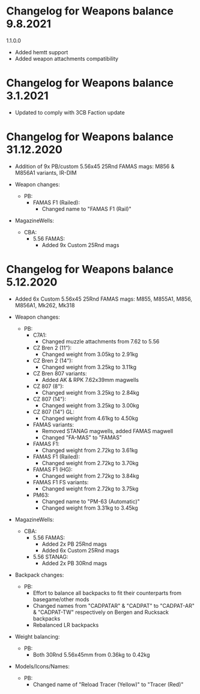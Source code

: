 # Changelog for Weapons balance 9.8.2021

1.1.0.0
- Added hemtt support
- Added weapon attachments compatibility

# Changelog for Weapons balance 3.1.2021

- Updated to comply with 3CB Faction update

# Changelog for Weapons balance 31.12.2020

- Addition of 9x PB/custom 5.56x45 25Rnd FAMAS mags: M856 & M856A1 variants, IR-DIM

- Weapon changes:
    - PB:
        - FAMAS F1 (Railed):
            - Changed name to "FAMAS F1 (Rail)"

- MagazineWells:
    - CBA:
        - 5.56 FAMAS:
            - Added 9x Custom 25Rnd mags

# Changelog for Weapons balance 5.12.2020

- Added 6x Custom 5.56x45 25Rnd FAMAS mags: M855, M855A1, M856, M856A1, Mk262, Mk318

- Weapon changes:
    - PB:
        - C7A1:
            - Changed muzzle attachments from 7.62 to 5.56
        - CZ Bren 2 (11"):
            - Changed weight from 3.05kg to 2.91kg
        - CZ Bren 2 (14"):
            - Changed weight from 3.25kg to 3.11kg
        - CZ Bren 807 variants:
            - Added AK & RPK 7.62x39mm magwells
        - CZ 807 (8"):
            - Changed weight from 3.25kg to 2.84kg
        - CZ 807 (14"):
            - Changed weight from 3.25kg to 3.00kg
        - CZ 807 (14") GL:
            - Changed weight from 4.61kg to 4.50kg
        - FAMAS variants:
            - Removed STANAG magwells, added FAMAS magwell
            - Changed "FA-MAS" to "FAMAS"
        - FAMAS F1:
            - Changed weight from 2.72kg to 3.61kg
        - FAMAS F1 (Railed):
            - Changed weight from 2.72kg to 3.70kg
        - FAMAS F1 (HG):
            - Changed weight from 2.72kg to 3.84kg
        - FAMAS F1 FS variants:
            - Changed weight from 2.72kg to 3.75kg
        - PM63:
            - Changed name to "PM-63 (Automatic)"
            - Changed weight from 3.31kg to 3.45kg

- MagazineWells:
    - CBA:
        - 5.56 FAMAS:
            - Added 2x PB 25Rnd mags
            - Added 6x Custom 25Rnd mags
        - 5.56 STANAG:
            - Added 2x PB 30Rnd mags

- Backpack changes:
    - PB:
        - Effort to balance all backpacks to fit their counterparts from basegame/other mods
        - Changed names from "CADPATAR" & "CADPAT" to "CADPAT-AR" & "CADPAT-TW" respectively on Bergen and Rucksack backpacks
        - Rebalanced LR backpacks

- Weight balancing:
    - PB:
        - Both 30Rnd 5.56x45mm from 0.36kg to 0.42kg

- Models/Icons/Names:
    - PB:
        - Changed name of "Reload Tracer (Yellow)" to "Tracer (Red)"
